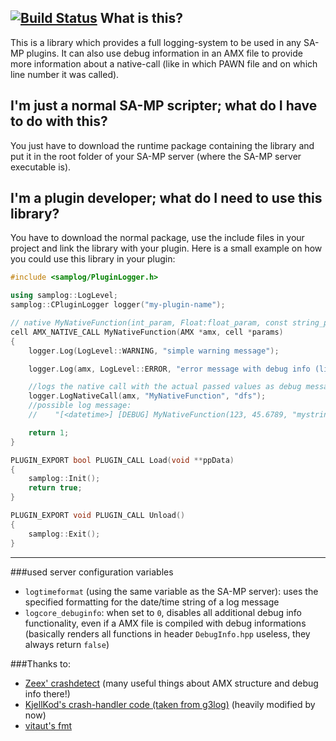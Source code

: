 [![Build Status](https://travis-ci.org/maddinat0r/samp-log-core.svg?branch=master)](https://travis-ci.org/maddinat0r/samp-log-core)
What is this?  
-----
This is a library which provides a full logging-system to be used in any SA-MP plugins. It can also use debug information in an AMX file to provide more information about a native-call (like in which PAWN file and on which line number it was called).

I'm just a normal SA-MP scripter; what do I have to do with this?
-----
You just have to download the runtime package containing the library and put it in the root folder of your SA-MP server (where the SA-MP server executable is).

I'm a plugin developer; what do I need to use this library?
-----
You have to download the normal package, use the include files in your project and link the library with your plugin.
Here is a small example on how you could use this library in your plugin:
```cpp
#include <samplog/PluginLogger.h>

using samplog::LogLevel;
samplog::CPluginLogger logger("my-plugin-name");

// native MyNativeFunction(int_param, Float:float_param, const string_param[]);
cell AMX_NATIVE_CALL MyNativeFunction(AMX *amx, cell *params)
{
	logger.Log(LogLevel::WARNING, "simple warning message");

	logger.Log(amx, LogLevel::ERROR, "error message with debug info (line number, file) appended");

	//logs the native call with the actual passed values as debug message
	logger.LogNativeCall(amx, "MyNativeFunction", "dfs");
	//possible log message: 
	//    "[<datetime>] [DEBUG] MyNativeFunction(123, 45.6789, "mystring") (my-script.pwn:43)"

	return 1;
}

PLUGIN_EXPORT bool PLUGIN_CALL Load(void **ppData)
{
    samplog::Init();
    return true;
}

PLUGIN_EXPORT void PLUGIN_CALL Unload()
{
	samplog::Exit();
}
```
----
###used server configuration variables
- `logtimeformat` (using the same variable as the SA-MP server): uses the specified formatting for the date/time string of a log message  
- `logcore_debuginfo`: when set to `0`, disables all additional debug info functionality, even if a AMX file is compiled with debug informations (basically renders all functions in header `DebugInfo.hpp` useless, they always return `false`)  

###Thanks to:
- [Zeex' crashdetect](https://github.com/Zeex/samp-plugin-crashdetect) (many useful things about AMX structure and debug info there!)
- [KjellKod's crash-handler code (taken from g3log)](https://github.com/KjellKod/g3log) (heavily modified by now)
- [vitaut's fmt](https://github.com/fmtlib/fmt)

